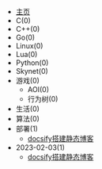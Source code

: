 - [主页](/index.md)
- C(0)
- C++(0)
- Go(0)
- Linux(0)
- Lua(0)
- Python(0)
- Skynet(0)
- 游戏(0)
    - AOI(0)
    - 行为树(0)
- 生活(0)
- 算法(0)
- 部署(1)
    - [docsify搭建静态博客](/部署/docsify搭建静态博客.md)
- 2023-02-03(1)
    - [docsify搭建静态博客](/部署/docsify搭建静态博客.md)